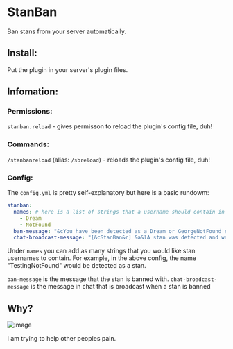 # StanBan
Ban stans from your server automatically.

## Install:

Put the plugin in your server's plugin files.  

## Infomation:

### Permissions:
`stanban.reload` - gives permisson to reload the plugin's config file, duh!

### Commands:
`/stanbanreload` (alias: `/sbreload`) - reloads the plugin's config file, duh!

### Config:
The `config.yml` is pretty self-explanatory but here is a basic rundowm:
```yml
stanban: 
  names: # here is a list of strings that a username should contain in order to be detected as a stan
    - Dream
    - NotFound
  ban-message: "&cYou have been detected as a Dream or GeorgeNotFound stan!"
  chat-broadcast-message: "[&cStanBan&r] &a&lA stan was detected and was banned from the server!"

```

Under `names` you can add as many strings that you would like stan usernames to contain. 
For example, in the above config, the name "TestingNotFound" would be detected as a stan.

`ban-message` is the message that the stan is banned with.
`chat-broadcast-message` is the message in chat that is broadcast when a stan is banned

## Why?

![image](https://media.discordapp.net/attachments/764929646063386624/927464328918097930/BurnInHell.png?width=1202&height=676)


I am trying to help other peoples pain.